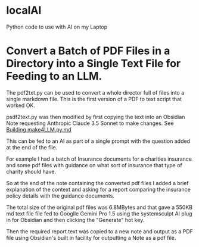 # localAI
Python code to use with AI on my Laptop

# Convert a Batch of PDF Files in a Directory into a Single Text File for Feeding to an LLM.

The pdf2txt.py can be used to convert a whole director full of files into a single markdown file. This is the first version of a PDF to text script that worked OK.

psdf2text.py was then modified by first copying the text into an Obsidian Note requesting Anthropic Claude 3.5 Sonnet to make changes. See 
[Building make4LLM.py.md](Building%20make4LLM.py.md)

This can be fed to an AI as part of a single prompt with the question added at the end of the file.

For example I had a batch of Insurance documents for a charities insurance and some pdf files with guidance on what sort of insurance that type of charity should have.

So at the end of the note containing the converted pdf files I added a brief explanation of the context and asking for a report comparing the insurance policy details with the guidance documents.

The total size of the original pdf files was 6.8MBytes and that gave a 550KB md text file file fed to Googlle Gemini Pro 1.5 using the systemsculpt AI plug in for Obsidian and then clicking the "Generate" hot key.

Then the required report text was copied to a new note and output as a PDF file using Obsidian's built in facility for outputting a Note as a pdf file.
